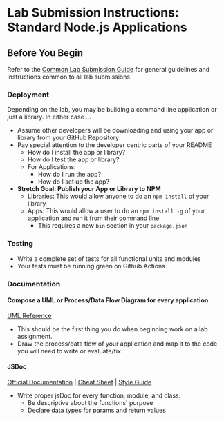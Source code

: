 # Lab Submission Instructions: Standard Node.js Applications

## Before You Begin

Refer to the [Common Lab Submission Guide](README.md) for general guidelines and instructions common to all lab submissions

### Deployment

Depending on the lab, you may be building a command line application or just a library. In either case ...

- Assume other developers will be downloading and using your app or library from your GitHub Repository
- Pay special attention to the developer centric parts of your README
  - How do I install the app or library?
  - How do I test the app or library?
  - For Applications:
    - How do I run the app?
    - How do I set up the app?
- **Stretch Goal: Publish your App or Library to NPM**
  - Libraries: This would allow anyone to do an `npm install` of your library
  - Apps: This would allow a user to do an `npm install -g` of your application and run it from their command line
    - This requires a new `bin` section in your `package.json`

### Testing

- Write a complete set of tests for all functional units and modules
- Your tests must be running green on Github Actions

### Documentation

#### Compose a UML or Process/Data Flow Diagram for every application

 [UML Reference](https://www.uml-diagrams.org/index-examples.html)

- This should be the first thing you do when beginning work on a lab assignment.
- Draw the process/data flow of your application and map it to the code you will need to write or evaluate/fix.

#### JSDoc

[Official Documentation](http://usejsdoc.org/about-getting-started.html) | [Cheat Sheet](https://devhints.io/jsdoc) | [Style Guide](https://github.com/shri/JSDoc-Style-Guide)

- Write proper jsDoc for every function, module, and class.
  - Be descriptive about the functions' purpose
  - Declare data types for params and return values
